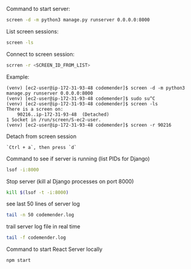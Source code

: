 Command to start server: 
```bash
screen -d -m python3 manage.py runserver 0.0.0.0:8000
```

List screen sessions:
```bash
screen -ls
```

Connect to screen session:
```bash
scrren -r <SCREEN_ID_FROM_LIST>
```

Example:
```
(venv) [ec2-user@ip-172-31-93-48 codemender]$ screen -d -m python3 manage.py runserver 0.0.0.0:8000
(venv) [ec2-user@ip-172-31-93-48 codemender]$ sudo su^C
(venv) [ec2-user@ip-172-31-93-48 codemender]$ screen -ls
There is a screen on:
	90216..ip-172-31-93-48	(Detached)
1 Socket in /run/screen/S-ec2-user.
(venv) [ec2-user@ip-172-31-93-48 codemender]$ screen -r 90216
```

Detach from screen session
```
`Ctrl + a`, then press `d`
```

Command to see if server is running (list PIDs for Django)
```bash
lsof -i:8000
```

Stop server (kill al Django processes on port 8000)
```bash
kill $(lsof -t -i:8000)
```
see last 50 lines of server log
```bash
tail -n 50 codemender.log
```

trail server log file in real time
```bash
tail -f codemender.log
```

Command to start React Server locally
```bash
npm start
```
